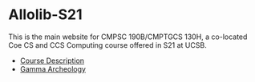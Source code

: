 ---
---

# Allolib-S21

This is the main website for CMPSC 190B/CMPTGCS 130H, a co-located Coe CS and CCS Computing course 
offered in S21 at UCSB.

* [Course Description](https://www.ccs.ucsb.edu/courses/2021/spring/introduction-allolib)
* [Gamma Archeology](./gamma-/)